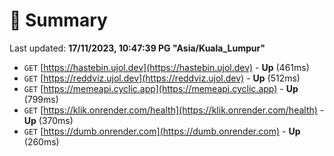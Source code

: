 # 📖 Summary
Last updated: **17/11/2023, 10:47:39 PG "Asia/Kuala_Lumpur"**

- `GET` [https://hastebin.ujol.dev](https://hastebin.ujol.dev) - **Up** (461ms)
- `GET` [https://reddviz.ujol.dev](https://reddviz.ujol.dev) - **Up** (512ms)
- `GET` [https://memeapi.cyclic.app](https://memeapi.cyclic.app) - **Up** (799ms)
- `GET` [https://klik.onrender.com/health](https://klik.onrender.com/health) - **Up** (370ms)
- `GET` [https://dumb.onrender.com](https://dumb.onrender.com) - **Up** (260ms)
